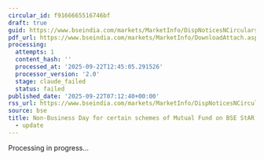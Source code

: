 ```yaml
---
circular_id: f9166665516746bf
draft: true
guid: https://www.bseindia.com/markets/MarketInfo/DispNoticesNCirculars.aspx?Noticeid={D9A1AAEF-91A9-4A6A-BE54-E72EEE4DCACF}&noticeno=20250922-3&dt=09/22/2025&icount=3&totcount=19&flag=0
pdf_url: https://www.bseindia.com/markets/MarketInfo/DownloadAttach.aspx?id=20250922-3&attachedId=0952d388-b8ea-435b-b221-ceec85cf373d
processing:
  attempts: 1
  content_hash: ''
  processed_at: '2025-09-22T12:45:05.291526'
  processor_version: '2.0'
  stage: claude_failed
  status: failed
published_date: '2025-09-22T07:12:40+00:00'
rss_url: https://www.bseindia.com/markets/MarketInfo/DispNoticesNCirculars.aspx?Noticeid={D9A1AAEF-91A9-4A6A-BE54-E72EEE4DCACF}&noticeno=20250922-3&dt=09/22/2025&icount=3&totcount=19&flag=0
source: bse
title: Non-Business Day for certain schemes of Mutual Fund on BSE StAR MF Platform
  - update
---
```


Processing in progress...